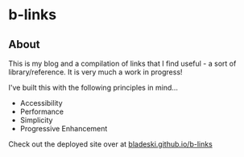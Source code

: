 # b-links

## About

This is my blog and a compilation of links that I find useful - a sort of library/reference. It is very much a work in progress!

I've built this with the following principles in mind...

* Accessibility
* Performance
* Simplicity
* Progressive Enhancement

Check out the deployed site over at [bladeski.github.io/b-links](https://bladeski.github.io/b-links/index.html "b-links")
